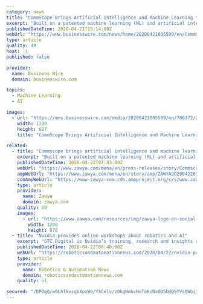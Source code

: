 ```yaml
---
category: news
title: "CommScope Brings Artificial Intelligence and Machine Learning to RUCKUS Analytics"
excerpt: "Built on a patented machine learning (ML) and artificial intelligence (AI) foundation, the new service accelerates troubleshooting, provides comprehensive network visibility, automatically identifies service-affecting issues, and—unique to the networking industry—classifies them according to severity, enabling managed service provider and ..."
publishedDateTime: 2020-04-21T15:14:00Z
webUrl: "https://www.businesswire.com/news/home/20200421005599/en/CommScope-Brings-Artificial-Intelligence-Machine-Learning-RUCKUS"
type: article
quality: 49
heat: -1
published: false

provider:
  name: Business Wire
  domain: businesswire.com

topics:
  - Machine Learning
  - AI

images:
  - url: "https://mms.businesswire.com/media/20200421005599/en/786372/23/top-level-dashboard.jpg"
    width: 1200
    height: 627
    title: "CommScope Brings Artificial Intelligence and Machine Learning to RUCKUS Analytics"

related:
  - title: "Commscope brings artificial intelligence and machine learning to Ruckus Analytics"
    excerpt: "Built on a patented machine learning (ML) and artificial intelligence (AI) foundation, the new service accelerates troubleshooting, provides comprehensive network visibility, automatically identifies service-affecting issues, and—unique to the networking industry classifies them according to severity, enabling managed service provider and ..."
    publishedDateTime: 2020-04-22T07:43:00Z
    webUrl: "https://www.zawya.com/mena/en/press-releases/story/Commscope_brings_artificial_intelligence_and_machine_learning_to_Ruckus_Analytics-ZAWYA20200422073526/"
    ampWebUrl: "https://www.zawya.com/mena/en/story/amp/ZAWYA20200422073526/"
    cdnAmpWebUrl: "https://www-zawya-com.cdn.ampproject.org/c/s/www.zawya.com/mena/en/story/amp/ZAWYA20200422073526/"
    type: article
    provider:
      name: Zawya
      domain: zawya.com
    quality: 69
    images:
      - url: "https://www.zawya.com/resources/img/zawya-logo-en-social.png"
        width: 1200
        height: 878
  - title: "Nvidia provides online workshops about robotics and AI"
    excerpt: "GTC Digital is Nvidia’s training, research and insights resource and enables direct access to the company’s experts at the GPU Technology Conference. Through these online services, Nvidia says it hopes to give members the latest news about advances in robotics, embedded computing, internet of things, AI at the edge and more. GTC Digital ..."
    publishedDateTime: 2020-04-22T08:40:00Z
    webUrl: "https://roboticsandautomationnews.com/2020/04/22/nvidia-provides-online-workshops-about-robotics-and-ai/31872/"
    type: article
    provider:
      name: Robotics & Automation News
      domain: roboticsandautomationnews.com
    quality: 51

secured: "/DPOgQ/w9LhfSvsqbXpzWe/YSCelv/zOkqWmbcHxTmKsNx0D5bUQSYVs0Wbi1zdFzvtKlDWyUXW2a/brMezOXv0AXCrXWtIUMoXvUcthm9bTT7ixk8UzIXHt00nE2fTVn4+qxfFIkTRVZp1dKP7RKBEgFVV1dIagaQgnX1PT4KPwIuYm18aUgXRZVBLW/vmnCZf6dYOqXm0oKQHlpOnfSxf16Ky+9KUsPeMFhZM5mfYvScOY4NRPYzBVYSBvlkWELDL6s6v9ccvpxSCgvU87acoQpqkeaOX79r6a6XDBkCoXqq0+volY/O/Y37VC7G6jsl6uob50Z6aIFYZkOAAQvQ1kuA2ZsiI3RZ7ib+Tm7G4PmPO98GMq6HiYM5KHXm/VjjNKN+IuUR+03vFSWQJFNg0afg7S+mVyPcI4ikpjIDXrSE8TrjSWVaMK2B1lI6+nDMs3O/BJGO3oneSojOaUeC6HBVZvRip/+4kIGHOzYv8=;fs/SVsUNZ/LZz7WsnchfmA=="
---
```


